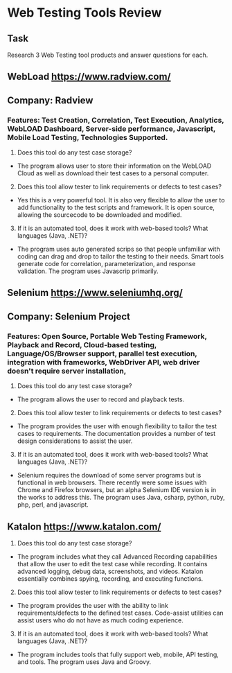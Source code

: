 # Web Testing Tools Review

## Task

Research 3 Web Testing tool products and answer questions for each.

## WebLoad https://www.radview.com/
## Company: Radview

### Features: Test Creation, Correlation, Test Execution, Analytics, WebLOAD Dashboard, Server-side performance, Javascript, Mobile Load Testing, Technologies Supported. 

1) Does this tool do any test case storage?
* The program allows user to store their information on the WebLOAD Cloud as well as download their test cases to a personal computer.

2) Does this tool allow tester to link requirements or defects to test cases?
* Yes this is a very powerful tool. It is also very flexible to allow the user to add functionality to the test scripts and framework. It is open source, allowing the sourcecode to be downloaded and modified. 

3) If it is an automated tool, does it work with web-based tools? What languages (Java, .NET)? 
* The program uses auto generated scrips so that people unfamiliar with coding can drag and drop to tailor the testing to their needs. Smart tools generate code for correlation, parameterization, and response validation.  The program uses Javascrip primarily. 

## Selenium https://www.seleniumhq.org/
## Company: Selenium Project

### Features: Open Source, Portable Web Testing Framework, Playback and Record, Cloud-based testing, Language/OS/Browser support, parallel test execution, integration with frameworks, WebDriver API, web driver doesn't require server installation, 

1) Does this tool do any test case storage?
* The program allows the user to record and playback tests.

2) Does this tool allow tester to link requirements or defects to test cases?
* The program provides the user with enough flexibility to tailor the test cases to requirements. The documentation provides a number of test design considerations to assist the user.

3) If it is an automated tool, does it work with web-based tools? What languages (Java, .NET)? 
* Selenium requires the download of some server programs but is functional in web browsers. There recently were some issues with Chrome and Firefox browsers, but an alpha Selenium IDE version is in the works to address this. The program uses Java, csharp, python, ruby, php, perl, and javascript. 

## Katalon https://www.katalon.com/

1) Does this tool do any test case storage?
* The program includes what they call Advanced Recording capabilities that allow the user to edit the test case while recording. It contains advanced logging, debug data, screenshots, and videos. Katalon essentially combines spying, recording, and executing functions.

2) Does this tool allow tester to link requirements or defects to test cases?
* The program provides the user with the ability to link requirements/defects to the defined test cases. Code-assist utilities can assist users who do not have as much coding experience.

3) If it is an automated tool, does it work with web-based tools? What languages (Java, .NET)? 
* The program includes tools that fully support web, mobile, API testing, and tools. The program uses Java and Groovy.
